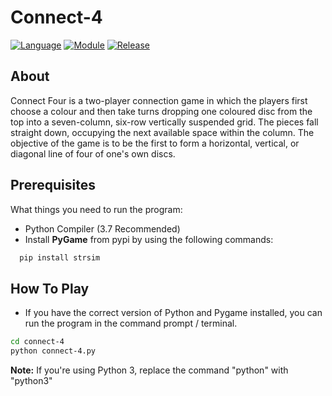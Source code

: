 Connect-4
============
[![Language](https://img.shields.io/badge/language-python-blue.svg?style=flat
)](https://www.python.org)
[![Module](https://img.shields.io/badge/module-pygame-brightgreen.svg?style=flat
)](http://www.pygame.org/news.html)
[![Release](https://img.shields.io/badge/release-v1.0-orange.svg?style=flat
)](https://github.com/KrishnaAlagiri/Connect-4#connect-4)


About
-----
Connect Four is a two-player connection game in which the players first choose a colour and then take turns dropping one coloured disc from the top into a seven-column, six-row vertically suspended grid. The pieces fall straight down, occupying the next available space within the column. The objective of the game is to be the first to form a horizontal, vertical, or diagonal line of four of one's own discs.

Prerequisites
--------------
What things you need to run the program:
- Python Compiler (3.7 Recommended)
- Install **PyGame** from pypi by using the following commands:
```bash
  pip install strsim
```

How To Play
------------
- If you have the correct version of Python and Pygame installed, you can run the program in the command prompt / terminal.
 ``` bash
cd connect-4
python connect-4.py
 ```
**Note:** If you're using Python 3, replace the command "python" with "python3"
